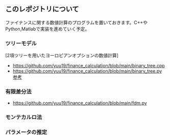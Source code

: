 ## このレポジトリについて

ファイナンスに関する数値計算のプログラムを置いておきます。C++やPython,Matlabで実装を進めていく予定。

### ツリーモデル
[2項ツリーを用いたヨーロピアンオプションの数値計算]
- https://github.com/yuu19/finance_calculation/blob/main/binary_tree.cpp
- https://github.com/yuu19/finance_calculation/blob/main/binary_tree.py
[参考](https://en.wikipedia.org/wiki/Black%E2%80%93Scholes_model)

### 有限差分法
- https://github.com/yuu19/finance_calculation/blob/main/fdm.py
### モンテカルロ法


### パラメータの推定
